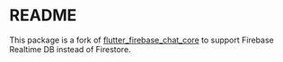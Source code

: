 # README

This package is a fork of [flutter_firebase_chat_core](https://github.com/flyerhq/flutter_firebase_chat_core) to support Firebase Realtime DB instead of Firestore.
